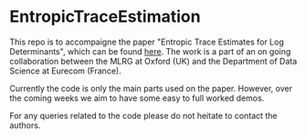 # EntropicTraceEstimation

This repo is to accompaigne the paper "Entropic Trace Estimates for Log Determinants", which can be found [here](https://arxiv.org/abs/1704.07223). The work is a part of an on going collaboration between the MLRG at Oxford (UK) and the Department of Data Science at Eurecom (France).

Currently the code is only the main parts used on the paper. However, over the coming weeks we aim to have some easy to full worked demos.

For any queries related to the code please do not heitate to contact the authors.
